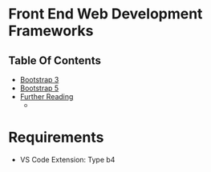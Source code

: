 # Front End Web Development Frameworks

## Table Of Contents
- [Bootstrap 3]()
- [Bootstrap 5]()
- [Further Reading]()
    - []()

# Requirements
* VS Code Extension: Type b4